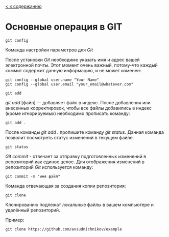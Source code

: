 [< к содержанию](./readme.md)

# Основные операция в GIT


~~~bash=
git config
~~~
Команда настройки параметров для *Git*

После установки *Git* необходимо указать имя и адрес вашей электронной почты. Этот момент очень важный, потому-что каждый коммит содержит данную информацию, и не может изменен:

~~~~
git config --global user.name "Your Name"
git config --global user.email "your_email@whatever.com"
~~~~

~~~bash=
git add
~~~
*git add* [файл] — добавляет файл в индекс.
После добавления или внесенных корректировок, чтобы все файлы добавились в индекс (кроме игнорируемых) необходимо прописать команду:

~~~
git add .
~~~

После команды *git add .* пропишите команду *git status*. Данная команда позволит посмотреть статус изменений в текущем файле.

~~~
git status
~~~



*Git commit* - отвечает за отправку подготовленных изменений в репозиторий как единое целое.
Для отображения изменений в репозиторий *Git* используется команду: 
~~~bash=
git commit -m "имя файл"
~~~
Команда отвечающая за создания копии репозитория:

~~~bash=
git clone
~~~

Клонированию подлежат локальные файлы в вашем компьютере и удалённый  репозиторий.

Пример:
~~~
git clone https://github.com/avsudnichnikov/example
~~~
